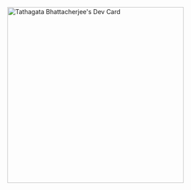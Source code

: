 <a href="https://app.daily.dev/dez1ng3r"><img src="https://api.daily.dev/devcards/ba4adf96b4ef4ccba24040ab1ce70af5.png?r=7ul" width="400" alt="Tathagata Bhattacherjee's Dev Card"/></a>
